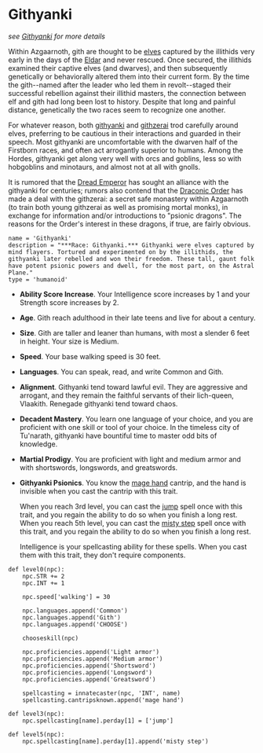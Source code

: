 # Githyanki
*see [Githyanki](../Creatures/Githyanki.md) for more details*

Within Azgaarnoth, gith are thought to be [elves](Elves.md) captured by the illithids very early in the days of the [Eldar](../History/Eldar.md) and never rescued. Once secured, the illithids examined their captive elves (and dwarves), and then subsequently genetically or behaviorally altered them into their current form. By the time the gith--named after the leader who led them in revolt--staged their successful rebellion against their illithid masters, the connection between elf and gith had long been lost to history. Despite that long and painful distance, genetically the two races seem to recognize one another. 

For whatever reason, both [githyanki](../Creatures/Githyanki.md) and [githzerai](../Creatures/Githzerai.md) trod carefully around elves, preferring to be cautious in their interactions and guarded in their speech. Most githyanki are uncomfortable with the dwarven half of the Firstborn races, and often act arrogantly superior to humans. Among the Hordes, githyanki get along very well with orcs and goblins, less so with hobgoblins and minotaurs, and almost not at all with gnolls.

It is rumored that the [Dread Emperor](../People/DreadEmperor.md) has sought an alliance with the githyanki for centuries; rumors also contend that the [Draconic Order](../Organizations/MilitantOrders/DraconicOrder/index.md) has made a deal with the githzerai: a secret safe monastery within Azgaarnoth (to train both young githzerai as well as promising mortal monks), in exchange for information and/or introductions to "psionic dragons". The reasons for the Order's interest in these dragons, if true, are fairly obvious.

```
name = 'Githyanki'
description = "***Race: Githyanki.*** Githyanki were elves captured by mind flayers. Tortured and experimented on by the illithids, the githyanki later rebelled and won their freedom. These tall, gaunt folk have potent psionic powers and dwell, for the most part, on the Astral Plane."
type = 'humanoid'
```

* **Ability Score Increase**. Your Intelligence score increases by 1 and your Strength score increases by 2.

* **Age**. Gith reach adulthood in their late teens and live for about a century.

* **Size**. Gith are taller and leaner than humans, with most a slender 6 feet in height. Your size is Medium.

* **Speed**. Your base walking speed is 30 feet.

* **Languages**. You can speak, read, and write Common and Gith.

* **Alignment**. Githyanki tend toward lawful evil. They are aggressive and arrogant, and they remain the faithful servants of their lich-queen, Vlaakith. Renegade githyanki tend toward chaos.

* **Decadent Mastery**. You learn one language of your choice, and you are proficient with one skill or tool of your choice. In the timeless city of Tu'narath, githyanki have bountiful time to master odd bits of knowledge.

* **Martial Prodigy**. You are proficient with light and medium armor and with shortswords, longswords, and greatswords.

* **Githyanki Psionics**. You know the [mage hand](../Magic/Spells/mage-hand.md) cantrip, and the hand is invisible when you cast the cantrip with this trait.

  When you reach 3rd level, you can cast the [jump](../Magic/Spells/jump.md) spell once with this trait, and you regain the ability to do so when you finish a long rest. When you reach 5th level, you can cast the [misty step](../Magic/Spells/misty-step.md) spell once with this trait, and you regain the ability to do so when you finish a long rest.

  Intelligence is your spellcasting ability for these spells. When you cast them with this trait, they don't require components.

```
def level0(npc):
    npc.STR += 2
    npc.INT += 1

    npc.speed['walking'] = 30

    npc.languages.append('Common')
    npc.languages.append('Gith')
    npc.languages.append('CHOOSE')

    chooseskill(npc)
    
    npc.proficiencies.append('Light armor')
    npc.proficiencies.append('Medium armor')
    npc.proficiencies.append('Shortsword')
    npc.proficiencies.append('Longsword')
    npc.proficiencies.append('Greatsword')

    spellcasting = innatecaster(npc, 'INT', name)
    spellcasting.cantripsknown.append('mage hand')

def level3(npc):
    npc.spellcasting[name].perday[1] = ['jump']

def level5(npc):
    npc.spellcasting[name].perday[1].append('misty step')
```
